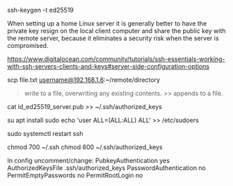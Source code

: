 ssh-keygen -t ed25519

When setting up a home Linux server it is generally better to have the private key resign on the local client computer and share the public key with the remote server, because it eliminates a security risk when the server is compromised. 

https://www.digitalocean.com/community/tutorials/ssh-essentials-working-with-ssh-servers-clients-and-keys#server-side-configuration-options

scp file.txt username@192.168.1.6:~/remote/directory

> write to a file, overwriting any existing contents. >> appends to a file.

cat id_ed25519_server.pub >> ~/.ssh/authorized_keys

su
apt install sudo
echo 'user    ALL=(ALL:ALL) ALL' >> /etc/sudoers

sudo systemctl restart ssh

<!-- If you want to fully disable password-based authentication, set both PasswordAuthentication and ChallengeResponseAuthentication to no -->

chmod 700 ~/.ssh
chmod 600 ~/.ssh/authorized_keys

In config uncomment/change:
PubkeyAuthentication yes
AuthorizedKeysFile .ssh/authorized_keys
PasswordAuthentication no
PermitEmptyPasswords no
PermitRootLogin no
